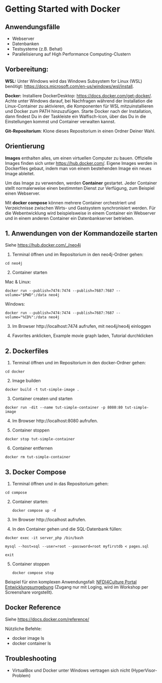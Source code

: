 # Getting Started with Docker

## Anwendungsfälle
- Webserver
- Datenbanken
- Testsysteme (z.B. Behat)
- Parallelisierung auf High Performance Computing-Clustern

## Vorbereitung:

**WSL:** Unter Windows wird das Windows Subsystem for Linux (WSL) benötigt: https://docs.microsoft.com/en-us/windows/wsl/install. 

**Docker:** Installiere DockerDesktop: https://docs.docker.com/get-docker/. Achte unter Windows darauf, bei Nachfragen während der Installation die Linux-Container zu aktivieren, die Komponenten für WSL mitzuinstallieren und Docker zum PATH hinzuzufügen. Starte Docker nach der Installation, dann findest Du in der Taskleiste ein Walfisch-Icon, über das Du in die Einstellungen kommst und Container verwalten kannst.

**Git-Repositorium**: Klone dieses Repositorium in einen Ordner Deiner Wahl.

## Orientierung

**Images** enthalten alles, um einen virtuellen Computer zu bauen. Offizielle Images finden sich unter https://hub.docker.com/. Eigene Images werden in Dockerfiles gebaut, indem man von einem bestehenden Image ein neues Image ableitet. 

Um das Image zu verwenden, werden **Container** gestartet. Jeder Container stellt normalerweise einen bestimmten Dienst zur Verfügung, zum Beispiel einen Webserver.

Mit **docker compose** können mehrere Container orchestriert und Verzeichnisse zwischen Wirts- und Gastsystem synchronisiert werden. Für die Webentwicklung wird beispielsweise in einem Container ein Webserver und in einem anderen Container ein Datenbankserver betrieben.

## 1. Anwendungen von der Kommandozeile starten

Siehe https://hub.docker.com/_/neo4j

1. Terminal öffnen und im Repositorium in den neo4j-Ordner gehen:
  ```
  cd neo4j
  ```
2. Container starten

Mac & Linux:
```
docker run --publish=7474:7474 --publish=7687:7687 --volume="$PWD":/data neo4j
```

Windows:
```
docker run --publish=7474:7474 --publish=7687:7687 --volume="%CD%":/data neo4j
```

3. Im Browser http://localhost:7474 aufrufen, mit neo4j/neo4j einloggen

5. Favorites anklicken, Example movie graph laden, Tutorial durchklicken

## 2. Dockerfiles

1. Terminal öffnen und im Repositorium in den docker-Ordner gehen:
  
```
cd docker
```

2. Image builden

```
docker build -t tut-simple-image .
```

3. Container createn und starten

```
docker run -dit --name tut-simple-container -p 8080:80 tut-simple-image
```

4. Im Browser http://localhost:8080 aufrufen.  

5. Container stoppen

```
docker stop tut-simple-container
```

6. Container entfernen

```
docker rm tut-simple-container
```

## 3. Docker Compose

1. Terminal öffnen und in das Repositorium gehen:
  ```
  cd compose
  ```
  
2. Container starten:
   ```
   docker compose up -d
   ```

3. Im Browser http://localhost aufrufen.  

4. In den Container gehen und die SQL-Datenbank füllen:
  ```
  docker exec -it server_php /bin/bash
  ```
  ```
  mysql --host=sql --user=root --password=root myfirstdb < pages.sql
  ``` 
  ```
  exit
  ```

5. Container stoppen
   ```
   docker compose stop
   ```

Beispiel für einn komplexen Anwendungsfall: [NFDI4Culture Portal Entwicklungsumgebung](https://gitlab.rlp.net/adwmainz/nfdi4culture/portal/culture_docker/-/blob/feature/grav/docker-compose.yml) (Zugang nur mit Loging, wird im Workshop per Screenshare vorgstellt).
   
## Docker Reference


Siehe https://docs.docker.com/reference/

Nützliche Befehle:
- docker image ls
- docker container ls
   
## Troubleshooting

- VirtualBox und Docker unter Windows vertragen sich nicht (HyperVisor-Problem)

